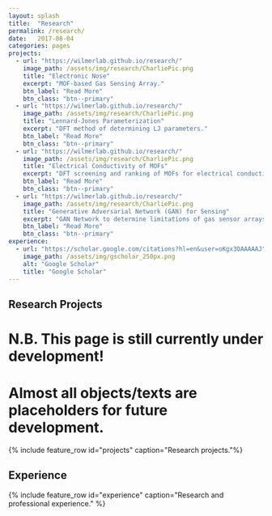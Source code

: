 ```yaml
---
layout: splash
title:  "Research"
permalink: /research/
date:   2017-08-04
categories: pages
projects:
  - url: "https://wilmerlab.github.io/research/"
    image_path: /assets/img/research/CharliePic.png
    title: "Electronic Nose"
    excerpt: "MOF-based Gas Sensing Array."
    btn_label: "Read More"
    btn_class: "btn--primary"
  - url: "https://wilmerlab.github.io/research/"
    image_path: /assets/img/research/CharliePic.png
    title: "Lennard-Jones Parameterization"
    excerpt: "DFT method of determining LJ parameters."
    btn_label: "Read More"
    btn_class: "btn--primary"
  - url: "https://wilmerlab.github.io/research/"
    image_path: /assets/img/research/CharliePic.png
    title: "Electrical Conductivity of MOFs"
    excerpt: "DFT screening and ranking of MOFs for electrical conductivity."
    btn_label: "Read More"
    btn_class: "btn--primary"
  - url: "https://wilmerlab.github.io/research/"
    image_path: /assets/img/research/CharliePic.png
    title: "Generative Adversarial Network (GAN) for Sensing"
    excerpt: "GAN Network to determine limitations of gas sensor arrays."
    btn_label: "Read More"
    btn_class: "btn--primary"
experience:
  - url: "https://scholar.google.com/citations?hl=en&user=oKgx3OAAAAAJ"
    image_path: /assets/img/gscholar_250px.png
    alt: "Google Scholar"
    title: "Google Scholar"
---
```

## Research Projects
# N.B. This page is still currently under development!
# Almost all objects/texts are placeholders for future development.
{% include feature_row id="projects" caption="Research projects."%}

## Experience
{% include feature_row id="experience" caption="Research and professional experience." %}
